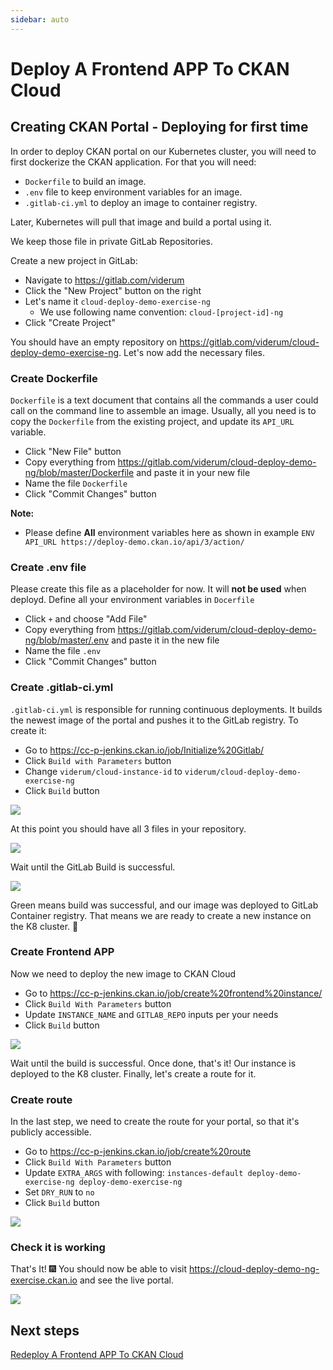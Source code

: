 ```yaml
---
sidebar: auto
---
```


# Deploy A Frontend APP To CKAN Cloud

## Creating CKAN Portal - Deploying for first time

In order to deploy CKAN portal on our Kubernetes cluster, you will need to first dockerize the CKAN application. For that you will need:

- `Dockerfile` to build an image.
- `.env` file to keep environment variables for an image.
- `.gitlab-ci.yml` to deploy an image to container registry.

Later, Kubernetes will pull that image and build a portal using it.

We keep those file in private GitLab Repositories.

Create a new project in GitLab:

- Navigate to https://gitlab.com/viderum
- Click the "New Project" button on the right
- Let's name it `cloud-deploy-demo-exercise-ng`
  - We use following name convention: `cloud-[project-id]-ng`
- Click "Create Project"

You should have an empty repository on https://gitlab.com/viderum/cloud-deploy-demo-exercise-ng. Let's now add the necessary files.

### Create Dockerfile

`Dockerfile` is a text document that contains all the commands a user could call on the command line to assemble an image. Usually, all you need is to copy the `Dockerfile` from the existing project, and update its `API_URL` variable.

- Click "New File" button
- Copy everything from https://gitlab.com/viderum/cloud-deploy-demo-ng/blob/master/Dockerfile and paste it in your new file
- Name the file `Dockerfile`
- Click "Commit Changes" button

**Note:**
- Please define **All** environment variables here as shown in example `ENV API_URL https://deploy-demo.ckan.io/api/3/action/`

### Create .env file

Please create this file as a placeholder for now. It will **not be used** when deployd. Define all your environment variables in `Docerfile`

- Click `+` and choose "Add File"
- Copy everything from https://gitlab.com/viderum/cloud-deploy-demo-ng/blob/master/.env and paste it in the new file
- Name the file `.env`
- Click "Commit Changes" button

### Create .gitlab-ci.yml

`.gitlab-ci.yml` is responsible for running continuous deployments. It builds the newest image of the portal and pushes it to the GitLab registry. To create it:

- Go to https://cc-p-jenkins.ckan.io/job/Initialize%20Gitlab/
- Click `Build with Parameters` button
- Change `viderum/cloud-instance-id` to `viderum/cloud-deploy-demo-exercise-ng`
- Click `Build` button

![](https://i.imgur.com/9xGKXOd.png)

At this point you should have all 3 files in your repository.

![](https://i.imgur.com/15leOnP.png)

Wait until the GitLab Build is successful.

![](https://i.imgur.com/cVopL51.png)

Green means build was successful, and our image was deployed to GitLab Container registry. That means we are ready to create a new instance on the K8 cluster. :rocket:

### Create Frontend APP

Now we need to deploy the new image to CKAN Cloud

- Go to https://cc-p-jenkins.ckan.io/job/create%20frontend%20instance/
- Click `Build With Parameters` button
- Update `INSTANCE_NAME` and `GITLAB_REPO` inputs per your needs
- Click `Build` button

![](https://i.imgur.com/GxLvkpe.png)

Wait until the build is successful. Once done, that's it! Our instance is deployed to the K8 cluster. Finally, let's create a route for it.

### Create route

In the last step, we need to create the route for your portal, so that it's publicly accessible.

- Go to https://cc-p-jenkins.ckan.io/job/create%20route
- Click `Build With Parameters` button
- Update `EXTRA_ARGS` with following: `instances-default deploy-demo-exercise-ng deploy-demo-exercise-ng`
- Set `DRY_RUN` to `no`
- Click `Build` button

![](https://i.imgur.com/lZWoB4Q.png)

### Check it is working

That's It! :fireworks: You should now be able to visit https://cloud-deploy-demo-ng-exercise.ckan.io and see the live portal.

![](https://i.imgur.com/TqD8GCY.png)

## Next steps

[Redeploy A Frontend APP To CKAN Cloud](/deploy/redeploy-ckan-ng)
